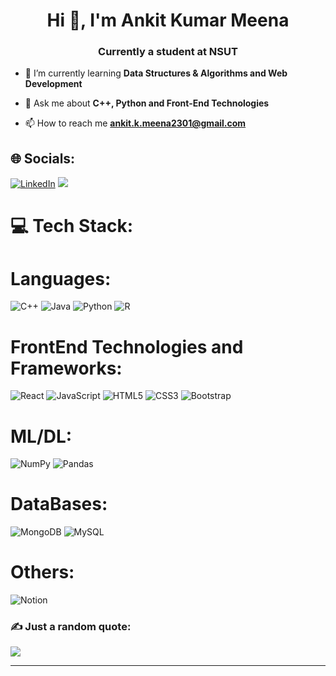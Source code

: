 <h1 align="center">Hi 👋, I'm Ankit Kumar Meena</h1>
<h3 align="center">Currently a student at NSUT</h3>



- 🌱 I’m currently learning **Data Structures & Algorithms and Web Development**

- 💬 Ask me about **C++, Python and Front-End Technologies**

- 📫 How to reach me  **ankit.k.meena2301@gmail.com** 




## 🌐 Socials:
[![LinkedIn](https://img.shields.io/badge/LinkedIn-%230077B5.svg?logo=linkedin&logoColor=white)](https://linkedin.com/in/ankit--meena) 
[![](https://img.shields.io/badge/dev.to-0A0A0A?style=for-the-badge&logo=devdotto&logoColor=white)](https://dev.to/ankittmeena) 



# 💻 Tech Stack:
# Languages:
![C++](https://img.shields.io/badge/c++-%2300599C.svg?style=for-the-badge&logo=c%2B%2B&logoColor=white) ![Java](https://img.shields.io/badge/java-%23ED8B00.svg?style=for-the-badge&logo=openjdk&logoColor=white) ![Python](https://img.shields.io/badge/python-3670A0?style=for-the-badge&logo=python&logoColor=ffdd54) ![R](https://img.shields.io/badge/r-%23276DC3.svg?style=for-the-badge&logo=r&logoColor=white) 
# FrontEnd Technologies and Frameworks:
![React](https://img.shields.io/badge/react-%2320232a.svg?style=for-the-badge&logo=react&logoColor=%2361DAFB) ![JavaScript](https://img.shields.io/badge/javascript-%23323330.svg?style=for-the-badge&logo=javascript&logoColor=%23F7DF1E) ![HTML5](https://img.shields.io/badge/html5-%23E34F26.svg?style=for-the-badge&logo=html5&logoColor=white) ![CSS3](https://img.shields.io/badge/css3-%231572B6.svg?style=for-the-badge&logo=css3&logoColor=white) ![Bootstrap](https://img.shields.io/badge/bootstrap-%23563D7C.svg?style=for-the-badge&logo=bootstrap&logoColor=white)
# ML/DL:
![NumPy](https://img.shields.io/badge/numpy-%23013243.svg?style=for-the-badge&logo=numpy&logoColor=white) ![Pandas](https://img.shields.io/badge/pandas-%23150458.svg?style=for-the-badge&logo=pandas&logoColor=white)
# DataBases:
![MongoDB](https://img.shields.io/badge/MongoDB-%234ea94b.svg?style=for-the-badge&logo=mongodb&logoColor=white) ![MySQL](https://img.shields.io/badge/mysql-%2300f.svg?style=for-the-badge&logo=mysql&logoColor=white) 
# Others:
![Notion](https://img.shields.io/badge/Notion-%23000000.svg?style=for-the-badge&logo=notion&logoColor=white)


### ✍️ Just a random quote:
![](https://quotes-github-readme.vercel.app/api?type=horizontal&theme=dark)

---



